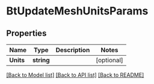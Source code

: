 # BtUpdateMeshUnitsParams

## Properties

Name | Type | Description | Notes
------------ | ------------- | ------------- | -------------
**Units** | **string** |  | [optional] 

[[Back to Model list]](../README.md#documentation-for-models) [[Back to API list]](../README.md#documentation-for-api-endpoints) [[Back to README]](../README.md)


